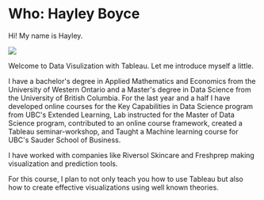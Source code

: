 # Who: Hayley Boyce

Hi! My name is Hayley. 

![](../imgs/hi.png)


Welcome to Data Visulization with Tableau. Let me introduce myself a little. 

I have a bachelor's degree in Applied Mathematics and Economics from the University of Western Ontario and a Master's degree in Data Science from the University of British Columbia. For the last year and a half I have developed online courses for the Key Capabilities in Data Science program from UBC's Extended Learning, Lab instructed for the Master of Data Science program, contributed to an online course framework, created a Tableau seminar-workshop, and Taught a Machine learning course for UBC's Sauder School of Business. 

I have worked with companies like Riversol Skincare and Freshprep making visualization and prediction tools. 

For this course, I plan to not only teach you how to use Tableau but also how to create effective visualizations using well known theories. 
